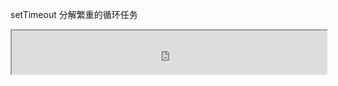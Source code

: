 setTimeout 分解繁重的循环任务

<iframe src="https://liaojunjun.github.io/nice/root/javascript/generate_random_string_demo.html" width="100%" height="70"></iframe>
